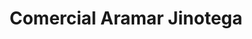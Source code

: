 ---
title: "Comercial Aramar Jinotega"
url: /jinotega/comercial-aramar-jinotega/
shop: Autowerkstatt
---